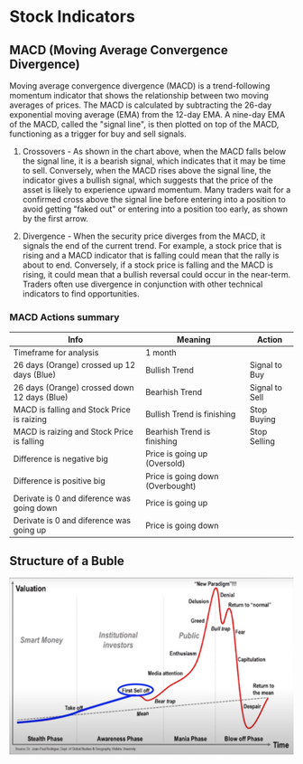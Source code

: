 # Stock Indicators

## MACD (Moving Average Convergence Divergence)

Moving average convergence divergence (MACD) is a trend-following momentum indicator that shows the relationship between two moving averages of prices. The MACD is calculated by subtracting the 26-day exponential moving average (EMA) from the 12-day EMA. A nine-day EMA of the MACD, called the "signal line", is then plotted on top of the MACD, functioning as a trigger for buy and sell signals.

1. Crossovers - As shown in the chart above, when the MACD falls below the signal line, it is a bearish signal, which indicates that it may be time to sell. Conversely, when the MACD rises above the signal line, the indicator gives a bullish signal, which suggests that the price of the asset is likely to experience upward momentum. Many traders wait for a confirmed cross above the signal line before entering into a position to avoid getting "faked out" or entering into a position too early, as shown by the first arrow.

2. Divergence - When the security price diverges from the MACD, it signals the end of the current trend. For example, a stock price that is rising and a MACD indicator that is falling could mean that the rally is about to end. Conversely, if a stock price is falling and the MACD is rising, it could mean that a bullish reversal could occur in the near-term. Traders often use divergence in conjunction with other technical indicators to find opportunities.

### MACD Actions summary

| Info                                         | Meaning                          | Action         |
|----------------------------------------------|----------------------------------|----------------|
| Timeframe for analysis                       | 1 month                          |                |
| 26 days (Orange) crossed up 12 days (Blue)   | Bullish Trend                    | Signal to Buy  |
| 26 days (Orange) crossed down 12 days (Blue) | Bearhish Trend                   | Signal to Sell |
| MACD is falling and Stock Price is raizing   | Bullish Trend is finishing       | Stop Buying    |
| MACD is raizing and Stock Price is falling   | Bearhish Trend is finishing      | Stop Selling   |
| Difference is negative big                   | Price is going up (Oversold)     |                |
| Difference is positive big                   | Price is going down (Overbought) |                |
| Derivate is 0 and diference was going down   | Price is going up                |                |
| Derivate is 0 and diference was going up     | Price is going down              |                |

## Structure of a Buble

![](../resources/stock_indicators/phase_of_a_stock_bubble.png)

